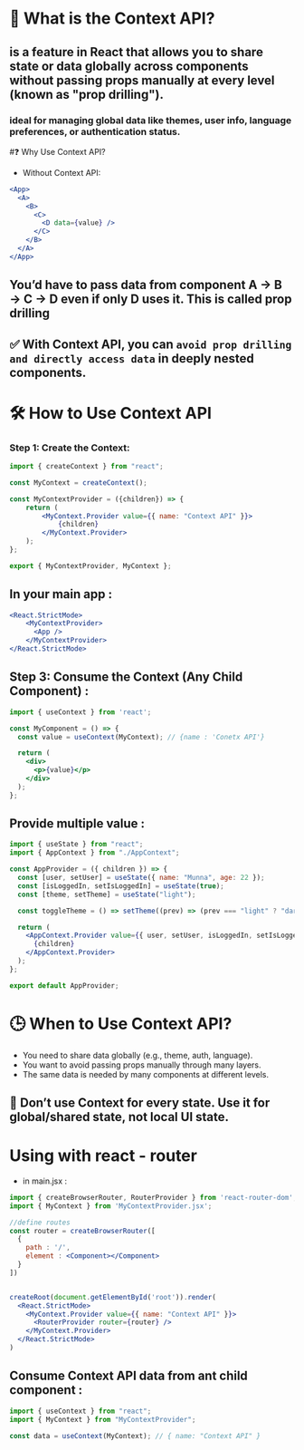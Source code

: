 # 📌 What is the Context API?
## is a feature in React that allows you to share state or data globally across components without passing props manually at every level (known as "prop drilling").
### ideal for managing global data like themes, user info, language preferences, or authentication status.

#❓ Why Use Context API?
- Without Context API:
```jsx
<App>
  <A>
    <B>
      <C>
        <D data={value} />
      </C>
    </B>
  </A>
</App>
```
## **You’d have to pass data from component A → B → C → D even if only D uses it. This is called prop drilling**

## ✅ With Context API, you can `avoid prop drilling and directly access data` in deeply nested components.

# 🛠 How to Use Context API

### Step 1: Create the Context:

```jsx
import { createContext } from "react";

const MyContext = createContext();

const MyContextProvider = ({children}) => {
    return (
        <MyContext.Provider value={{ name: "Context API" }}>
            {children}
        </MyContext.Provider>   
    );
};

export { MyContextProvider, MyContext };
```

## In your main app : 

```jsx
<React.StrictMode>
    <MyContextProvider>
      <App />
    </MyContextProvider>
</React.StrictMode>
```

## Step 3: Consume the Context (Any Child Component) : 
```jsx
import { useContext } from 'react';

const MyComponent = () => {
  const value = useContext(MyContext); // {name : 'Conetx API'}

  return (
    <div>
      <p>{value}</p>
    </div>
  );
};
```

## Provide multiple value : 
```jsx
import { useState } from "react";
import { AppContext } from "./AppContext";

const AppProvider = ({ children }) => {
  const [user, setUser] = useState({ name: "Munna", age: 22 });
  const [isLoggedIn, setIsLoggedIn] = useState(true);
  const [theme, setTheme] = useState("light");

  const toggleTheme = () => setTheme((prev) => (prev === "light" ? "dark" : "light"));

  return (
    <AppContext.Provider value={{ user, setUser, isLoggedIn, setIsLoggedIn, theme, toggleTheme }}>
      {children}
    </AppContext.Provider>
  );
};

export default AppProvider;
```

# 🕒 When to Use Context API?
- You need to share data globally (e.g., theme, auth, language).
- You want to avoid passing props manually through many layers.
- The same data is needed by many components at different levels.

## **🔴 Don’t use Context for every state. Use it for global/shared state, not local UI state.**

# Using with react - router

- in main.jsx :
```jsx
import { createBrowserRouter, RouterProvider } from 'react-router-dom';
import { MyContext } from 'MyContextProvider.jsx';

//define routes
const router = createBrowserRouter([
  {
    path : '/',
    element : <Component></Component>
  }
])


createRoot(document.getElementById('root')).render(
  <React.StrictMode>
    <MyContext.Provider value={{ name: "Context API" }}>
      <RouterProvider router={router} />
    </MyContext.Provider>
  </React.StrictMode>
)
```

## Consume Context API data from ant child component : 

```jsx
import { useContext } from "react";
import { MyContext } from "MyContextProvider";

const data = useContext(MyContext); // { name: "Context API" }
```

